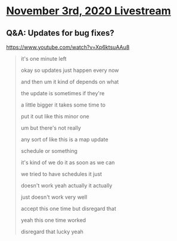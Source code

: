 # [November 3rd, 2020 Livestream](../2020-11-03.md)
## Q&A: Updates for bug fixes?
https://www.youtube.com/watch?v=Xp6ktsuAAu8
> it's one minute left
>
> okay so updates just happen every now
>
> and then um it kind of depends on what
>
> the update is sometimes if they're
>
> a little bigger it takes some time to
>
> put it out like this minor one
>
> um but there's not really
>
> any sort of like this is a map update
>
> schedule or something
>
> it's kind of we do it as soon as we can
>
> we tried to have schedules it just
>
> doesn't work yeah actually it actually
>
> just doesn't work very well
>
> accept this one time but disregard that
>
> yeah this one time worked
>
> disregard that lucky yeah
>
